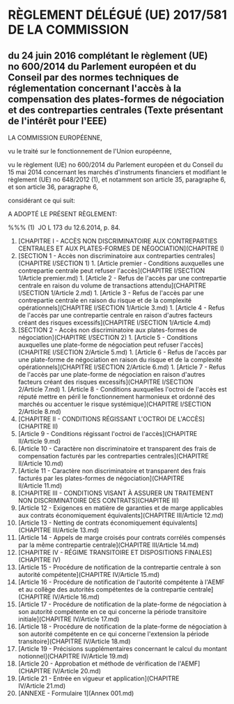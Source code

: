 # RÈGLEMENT DÉLÉGUÉ (UE) 2017/581 DE LA COMMISSION

## du 24 juin 2016 complétant le règlement (UE) no 600/2014 du Parlement européen et du Conseil par des normes techniques de réglementation concernant l'accès à la compensation des plates-formes de négociation et des contreparties centrales (Texte présentant de l'intérêt pour l'EEE)

LA COMMISSION EUROPÉENNE,

vu le traité sur le fonctionnement de l'Union européenne,

vu le règlement (UE) no 600/2014 du Parlement européen et du Conseil du 15 mai 2014 concernant les marchés d'instruments financiers et modifiant le règlement (UE) no 648/2012 (1), et notamment son article 35, paragraphe 6, et son article 36, paragraphe 6,

considérant ce qui suit:

A ADOPTÉ LE PRÉSENT RÈGLEMENT:

%%% (1)  JO L 173 du 12.6.2014, p. 84.

1. [CHAPITRE I - ACCÈS NON DISCRIMINATOIRE AUX CONTREPARTIES CENTRALES ET AUX PLATES-FORMES DE NÉGOCIATION](CHAPITRE I)
  1. [SECTION 1 - Accès non discriminatoire aux contreparties centrales](CHAPITRE I/SECTION 1)
    1. [Article premier - Conditions auxquelles une contrepartie centrale peut refuser l'accès](CHAPITRE I/SECTION 1/Article premier.md)
    1. [Article 2 - Refus de l'accès par une contrepartie centrale en raison du volume de transactions attendu](CHAPITRE I/SECTION 1/Article 2.md)
    1. [Article 3 - Refus de l'accès par une contrepartie centrale en raison du risque et de la complexité opérationnels](CHAPITRE I/SECTION 1/Article 3.md)
    1. [Article 4 - Refus de l'accès par une contrepartie centrale en raison d'autres facteurs créant des risques excessifs](CHAPITRE I/SECTION 1/Article 4.md)
  1. [SECTION 2 - Accès non discriminatoire aux plates-formes de négociation](CHAPITRE I/SECTION 2)
    1. [Article 5 - Conditions auxquelles une plate-forme de négociation peut refuser l'accès](CHAPITRE I/SECTION 2/Article 5.md)
    1. [Article 6 - Refus de l'accès par une plate-forme de négociation en raison du risque et de la complexité opérationnels](CHAPITRE I/SECTION 2/Article 6.md)
    1. [Article 7 - Refus de l'accès par une plate-forme de négociation en raison d'autres facteurs créant des risques excessifs](CHAPITRE I/SECTION 2/Article 7.md)
    1. [Article 8 - Conditions auxquelles l'octroi de l'accès est réputé mettre en péril le fonctionnement harmonieux et ordonné des marchés ou accentuer le risque systémique](CHAPITRE I/SECTION 2/Article 8.md)
1. [CHAPITRE II - CONDITIONS RÉGISSANT L'OCTROI DE L'ACCÈS](CHAPITRE II)
  1. [Article 9 - Conditions régissant l'octroi de l'accès](CHAPITRE II/Article 9.md)
  1. [Article 10 - Caractère non discriminatoire et transparent des frais de compensation facturés par les contreparties centrales](CHAPITRE II/Article 10.md)
  1. [Article 11 - Caractère non discriminatoire et transparent des frais facturés par les plates-formes de négociation](CHAPITRE II/Article 11.md)
1. [CHAPITRE III - CONDITIONS VISANT À ASSURER UN TRAITEMENT NON DISCRIMINATOIRE DES CONTRATS](CHAPITRE III)
  1. [Article 12 - Exigences en matière de garanties et de marge applicables aux contrats économiquement équivalents](CHAPITRE III/Article 12.md)
  1. [Article 13 - Netting de contrats économiquement équivalents](CHAPITRE III/Article 13.md)
  1. [Article 14 - Appels de marge croisés pour contrats corrélés compensés par la même contrepartie centrale](CHAPITRE III/Article 14.md)
1. [CHAPITRE IV - RÉGIME TRANSITOIRE ET DISPOSITIONS FINALES](CHAPITRE IV)
  1. [Article 15 - Procédure de notification de la contrepartie centrale à son autorité compétente](CHAPITRE IV/Article 15.md)
  1. [Article 16 - Procédure de notification de l'autorité compétente à l'AEMF et au collège des autorités compétentes de la contrepartie centrale](CHAPITRE IV/Article 16.md)
  1. [Article 17 - Procédure de notification de la plate-forme de négociation à son autorité compétente en ce qui concerne la période transitoire initiale](CHAPITRE IV/Article 17.md)
  1. [Article 18 - Procédure de notification de la plate-forme de négociation à son autorité compétente en ce qui concerne l'extension la période transitoire](CHAPITRE IV/Article 18.md)
  1. [Article 19 - Précisions supplémentaires concernant le calcul du montant notionnel](CHAPITRE IV/Article 19.md)
  1. [Article 20 - Approbation et méthode de vérification de l'AEMF](CHAPITRE IV/Article 20.md)
  1. [Article 21 - Entrée en vigueur et application](CHAPITRE IV/Article 21.md)
1. [ANNEXE - Formulaire 1](Annex 001.md)

